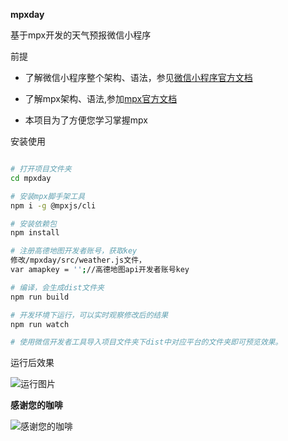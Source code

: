 **mpxday**

基于mpx开发的天气预报微信小程序

前提
* 了解微信小程序整个架构、语法，参见[微信小程序官方文档](https://developers.weixin.qq.com/miniprogram/dev/framework/)

* 了解mpx架构、语法,参加[mpx官方文档](https://didi.github.io/mpx/)

* 本项目为了方便您学习掌握mpx

安装使用
```bash

# 打开项目文件夹
cd mpxday

# 安装mpx脚手架工具
npm i -g @mpxjs/cli

# 安装依赖包
npm install

# 注册高德地图开发者账号，获取key
修改/mpxday/src/weather.js文件，
var amapkey = '';//高德地图api开发者账号key

# 编译，会生成dist文件夹
npm run build

# 开发环境下运行，可以实时观察修改后的结果
npm run watch

# 使用微信开发者工具导入项目文件夹下dist中对应平台的文件夹即可预览效果。
```

运行后效果

![运行图片](http://i2.tiimg.com/720116/1e6ed09c8911b969.png)


**感谢您的咖啡**

![感谢您的咖啡](http://i2.tiimg.com/720116/26233c91bad00cf2.jpg)









